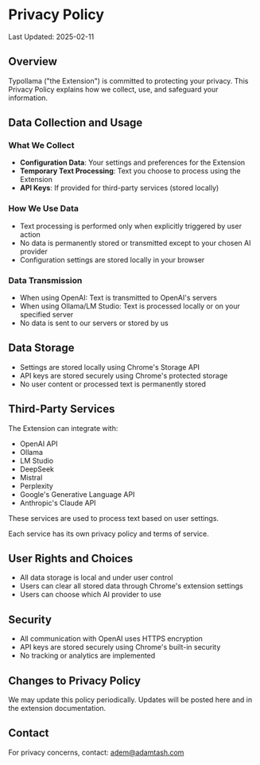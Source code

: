 # Privacy Policy

Last Updated: 2025-02-11

## Overview

Typollama ("the Extension") is committed to protecting your privacy. This Privacy Policy explains how we collect, use, and safeguard your information.

## Data Collection and Usage

### What We Collect
- **Configuration Data**: Your settings and preferences for the Extension
- **Temporary Text Processing**: Text you choose to process using the Extension
- **API Keys**: If provided for third-party services (stored locally)

### How We Use Data
- Text processing is performed only when explicitly triggered by user action
- No data is permanently stored or transmitted except to your chosen AI provider
- Configuration settings are stored locally in your browser

### Data Transmission
- When using OpenAI: Text is transmitted to OpenAI's servers
- When using Ollama/LM Studio: Text is processed locally or on your specified server
- No data is sent to our servers or stored by us

## Data Storage
- Settings are stored locally using Chrome's Storage API
- API keys are stored securely using Chrome's protected storage
- No user content or processed text is permanently stored

## Third-Party Services

The Extension can integrate with:
- OpenAI API
- Ollama
- LM Studio
- DeepSeek
- Mistral
- Perplexity
- Google's Generative Language API
- Anthropic's Claude API

These services are used to process text based on user settings.

Each service has its own privacy policy and terms of service.

## User Rights and Choices
- All data storage is local and under user control
- Users can clear all stored data through Chrome's extension settings
- Users can choose which AI provider to use

## Security
- All communication with OpenAI uses HTTPS encryption
- API keys are stored securely using Chrome's built-in security
- No tracking or analytics are implemented

## Changes to Privacy Policy
We may update this policy periodically. Updates will be posted here and in the extension documentation.

## Contact
For privacy concerns, contact: adem@adamtash.com
